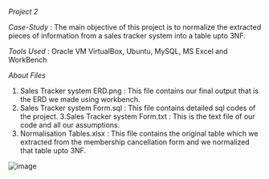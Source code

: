 *Project 2*

*Case-Study* : The main objective of this project is to normalize the extracted pieces of information from a sales tracker system into a table upto 3NF.

*Tools Used* : Oracle VM VirtualBox, Ubuntu, MySQL, MS Excel and WorkBench

*About Files*
1. Sales Tracker system ERD.png : This file contains our final output that is the ERD we made using workbench.
2. Sales Tracker system Form.sql : This file contains detailed sql codes of the project.
3.Sales Tracker system Form.txt : This is the text file of our code and all our assumptions.
4. Normalisation Tables.xlsx : This file contains the original table which we extracted from the membership 
cancellation form and we normalized that table upto 3NF.

![image](https://user-images.githubusercontent.com/93216575/157852950-8fc4ea89-3923-4f21-a992-02381ae86ae3.png)


